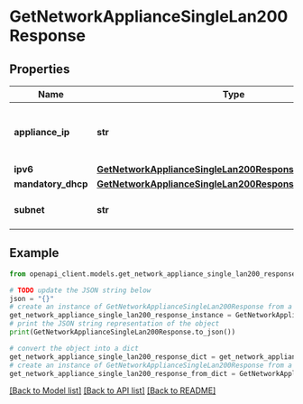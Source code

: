 # GetNetworkApplianceSingleLan200Response


## Properties

Name | Type | Description | Notes
------------ | ------------- | ------------- | -------------
**appliance_ip** | **str** | The local IP of the appliance on the single LAN | [optional] 
**ipv6** | [**GetNetworkApplianceSingleLan200ResponseIpv6**](GetNetworkApplianceSingleLan200ResponseIpv6.md) |  | [optional] 
**mandatory_dhcp** | [**GetNetworkApplianceSingleLan200ResponseMandatoryDhcp**](GetNetworkApplianceSingleLan200ResponseMandatoryDhcp.md) |  | [optional] 
**subnet** | **str** | The subnet of the single LAN | [optional] 

## Example

```python
from openapi_client.models.get_network_appliance_single_lan200_response import GetNetworkApplianceSingleLan200Response

# TODO update the JSON string below
json = "{}"
# create an instance of GetNetworkApplianceSingleLan200Response from a JSON string
get_network_appliance_single_lan200_response_instance = GetNetworkApplianceSingleLan200Response.from_json(json)
# print the JSON string representation of the object
print(GetNetworkApplianceSingleLan200Response.to_json())

# convert the object into a dict
get_network_appliance_single_lan200_response_dict = get_network_appliance_single_lan200_response_instance.to_dict()
# create an instance of GetNetworkApplianceSingleLan200Response from a dict
get_network_appliance_single_lan200_response_from_dict = GetNetworkApplianceSingleLan200Response.from_dict(get_network_appliance_single_lan200_response_dict)
```
[[Back to Model list]](../README.md#documentation-for-models) [[Back to API list]](../README.md#documentation-for-api-endpoints) [[Back to README]](../README.md)


